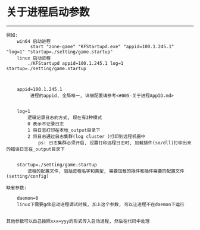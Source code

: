 # 关于进程启动参数 #

***
	例如:
		win64 启动进程 
			 start "zone-game" "KFStartupd.exe" "appid=100.1.245.1" "log=1" "startup=./setting/game.startup"
		linux 启动进程
			./KFStartupd appid=100.1.245.1 log=1 startup=./setting/game.startup
	

	
		appid=100.1.245.1
		 	 进程的appid, 全局唯一, 详细配置请参考<#005-关于进程AppID.md>


		log=1
			逻辑记录日志的方式, 现在有3种模式
			0 表示不记录日志
			1 将日志打印在本地_output目录下
			2 将日志通过日志集群(log cluster )打印到远程机器中
				ps: 日志集群必须开启, 设置打印远程日志时, 加载插件(so/dll)打印出来的错误日志在_output目录下

		
		startup=./setting/game.startup
			进程的配置文件, 包括进程名字和类型, 需要加载的插件和插件需要的配置文件(setting/config)

	缺省参数:
		
		daemon=0
		linux下需要gdb启动进程调试时候, 加上这个参数, 可以让进程不在daemon下运行


	其他参数可以自己按照xxx=yyy的形式传入启动进程, 然后在代码中处理	